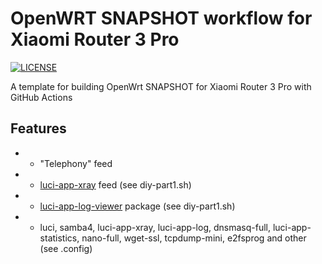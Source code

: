 #  OpenWRT SNAPSHOT workflow for Xiaomi Router 3 Pro

[![LICENSE](https://img.shields.io/github/license/mashape/apistatus.svg?style=flat-square&label=LICENSE)](https://github.com/P3TERX/Actions-OpenWrt/blob/master/LICENSE)

A template for building OpenWrt SNAPSHOT for Xiaomi Router 3 Pro with GitHub Actions

## Features

- - "Telephony" feed
- + [luci-app-xray](https://github.com/yichya/luci-app-xray) feed (see diy-part1.sh)
- + [luci-app-log-viewer](https://github.com/gSpotx2f/luci-app-log.git) package (see diy-part1.sh)
- + luci, samba4, luci-app-xray, luci-app-log, dnsmasq-full, luci-app-statistics, nano-full, wget-ssl, tcpdump-mini, e2fsprog and other (see .config)
